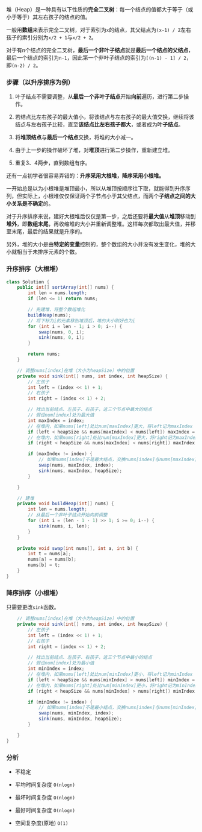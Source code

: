 堆（Heap）是一种具有以下性质的**完全二叉树**：每一个结点的值都大于等于（或小于等于）其左右孩子的结点的值。

一般用**数组**来表示完全二叉树，对于索引为`x`的结点，其父结点为`(x-1) / 2`左右孩子的索引分别为`x/2 + 1`与`x/2 + 2`。

对于有n个结点的完全二叉树，**最后一个非叶子结点**就是**最后一个结点的父结点**，最后一个结点的索引为`n-1`，因此第一个非叶子结点的索引为`[(n-1) - 1] / 2`，即`(n-2) / 2`。

### 步骤（以升序排序为例）
1. 叶子结点不需要调整，从**最后一个非叶子结点**开始**向前**遍历，进行第二步操作。

2. 若结点比左右孩子的最大值小，将该结点与左右孩子的最大值交换，继续将该结点与左右孩子比较，直至**该结点比左右孩子都大**，或者成为**叶子结点**。

3. 将**堆顶结点**与**最后一个结点**交换，将堆的大小减一。

4. 由于上一步的操作破坏了堆，对**堆顶**进行第二步操作，重新建立堆。

5. 重复3、4两步，直到数组有序。

还有一点初学者很容易弄错的：**升序采用大根堆，降序采用小根堆。**

一开始总是以为小根堆是堆顶最小，所以从堆顶按顺序往下取，就能得到升序序列，但实际上，小根堆仅仅保证两个子节点小于其父结点，而两个**子结点之间的大小关系是不确定**的。

对于升序排序来说，建好大根堆后仅仅是第一步，之后还要将**最大值**从**堆顶**移动到**堆外**，即**数组末尾**，再收缩堆的大小并重新调整堆。这样每次都取出最大值，并移至末尾，最后的结果就是升序的。

另外，堆的大小是由**特定的变量**控制的，整个数组的大小并没有发生变化，堆的大小就相当于未排序元素的个数。

### 升序排序（大根堆）
```java
class Solution {
    public int[] sortArray(int[] nums) {
        int len = nums.length;
        if (len <= 1) return nums;

        // 先建堆，将整个数组堆化
        buildHeap(nums);
        // 将下标为i的元素移到堆顶后，堆的大小刚好也为i
        for (int i = len - 1; i > 0; i--) {
            swap(nums, 0, i);
            sink(nums, 0, i);
        }

        return nums;
    }

    // 调整nums[index]在堆（大小为heapSize）中的位置
    private void sink(int[] nums, int index, int heapSize) {
        // 左孩子
        int left = (index << 1) + 1;
        // 右孩子
        int right = (index << 1) + 2;

        // 找出当前结点、左孩子、右孩子，这三个节点中最大的结点
        // 假设num[index]处为最大值
        int maxIndex = index;
        // 在堆内，如果nums[left]处比num[maxIndex]更大，将left记为maxIndex
        if (left < heapSize && nums[maxIndex] < nums[left]) maxIndex = left;
        // 在堆内，如果nums[right]处比num[maxIndex]更大，将right记为maxIndex
        if (right < heapSize && nums[maxIndex] < nums[right]) maxIndex = right;

        if (maxIndex != index) {
            // 如果nums[index]不是最大结点，交换nums[index]与nums[maxIndex]，并将原来的nums[index]继续sink
            swap(nums, maxIndex, index);
            sink(nums, maxIndex, heapSize);
        }

    }

    // 建堆
    private void buildHeap(int[] nums) {
        int len = nums.length;
        // 从最后一个非叶子结点开始向前调整
        for (int i = (len - 1 - 1) >> 1; i >= 0; i--) {
            sink(nums, i, len);
        }
    }

    private void swap(int nums[], int a, int b) {
        int t = nums[a];
        nums[a] = nums[b];
        nums[b] = t;
    }
}
```

### 降序排序（小根堆）
只需要更改`sink`函数。

```java
    // 调整nums[index]在堆（大小为heapSize）中的位置
    private void sink(int[] nums, int index, int heapSize) {
        // 左孩子
        int left = (index << 1) + 1;
        // 右孩子
        int right = (index << 1) + 2;

        // 找出当前结点、左孩子、右孩子，这三个节点中最小的结点
        // 假设num[index]处为最小值
        int minIndex = index;
        // 在堆内，如果nums[left]处比num[minIndex]更小，将left记为minIndex
        if (left < heapSize && nums[minIndex] > nums[left]) minIndex = left;
        // 在堆内，如果nums[right]处比num[minIndex]更小，将right记为minIndex
        if (right < heapSize && nums[minIndex] > nums[right]) minIndex = right;

        if (minIndex != index) {
            // 如果nums[index]不是最小结点，交换nums[index]与nums[minIndex]，并将原来的nums[index]继续sink
            swap(nums, minIndex, index);
            sink(nums, minIndex, heapSize);
        }

    }
}
```

### 分析
- 不稳定

- 平均时间复杂度 `O(nlogn)`

- 最坏时间复杂度 `O(nlogn)`

- 最好时间复杂度 `O(nlogn)`

- 空间复杂度(原地) `O(1)`